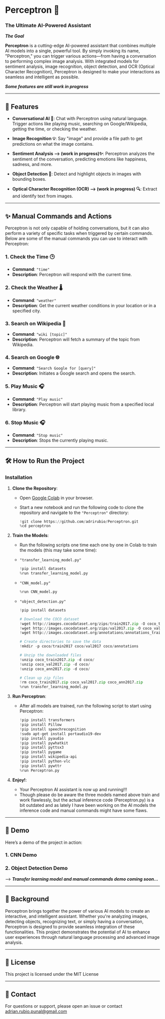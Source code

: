 # Perceptron 🧠

### The Ultimate AI-Powered Assistant
***The Goal***

**Perceptron** is a cutting-edge AI-powered assistant that combines multiple AI models into a single, powerful tool. By simply invoking its name, "Perceptron," you can trigger various actions—from having a conversation to performing complex image analysis. With integrated models for sentiment analysis, image recognition, object detection, and OCR (Optical Character Recognition), Perceptron is designed to make your interactions as seamless and intelligent as possible.

***Some features are still work in progress***

---

## 🚀 Features

- **Conversational AI 🤖**: Chat with Perceptron using natural language. Trigger actions like playing music, searching on Google/Wikipedia, getting the time, or checking the weather.
  
- **Image Recognition 💡**: Say "image" and provide a file path to get predictions on what the image contains.

- **Sentiment Analysis --> (work in progress)✨**: Perceptron analyzes the sentiment of the conversation, predicting emotions like happiness, sadness, and more.

- **Object Detection 📸**: Detect and highlight objects in images with bounding boxes.

- **Optical Character Recognition (OCR) --> (work in progress) 🔍**: Extract and identify text from images.

---

## ✨ Manual Commands and Actions

Perceptron is not only capable of holding conversations, but it can also perform a variety of specific tasks when triggered by certain commands. Below are some of the manual commands you can use to interact with Perceptron:

### 1. **Check the Time 🕒**
   - **Command**: `"time"`
   - **Description**: Perceptron will respond with the current time.

### 2. **Check the Weather 🌡️**
   - **Command**: `"weather"`
   - **Description**: Get the current weather conditions in your location or in a specified city.
   
### 3. **Search on Wikipedia 📖**
   - **Command**: `"wiki [topic]"`
   - **Description**: Perceptron will fetch a summary of the topic from Wikipedia.

### 4. **Search on Google 🌐**
   - **Command**: `"Search Google for [query]"`
   - **Description**: Initiates a Google search and opens the search.

### 5. **Play Music 🎧**
   - **Command**: `"Play music"`
   - **Description**: Perceptron will start playing music from a specified local library.

### 6. **Stop Music 🎧**
   - **Command**: `"Stop music"`
   - **Description**: Stops the currently playing music.

---

## 🛠️ How to Run the Project

### Installation

1. **Clone the Repository**:
    - Open [Google Colab](https://colab.research.google.com/) in your browser.
    - Start a new notebook and run the following code to clone the repository and navigate to the `"Perceptron"` directory:

      ```python
      !git clone https://github.com/adrirubio/Perceptron.git
      %cd perceptron
      ```

2. **Train the Models**:
    - Run the following scripts one time each one by one in Colab to train the models (this may take some time):

    - `"transfer_learning_model.py"`
      
      ```python
      !pip install datasets
      %run transfer_learning_model.py
      ```
      
    - `"CNN_model.py"`
   
      ```python
      %run CNN_model.py
      ```
      
    - `"object_detection.py"`
  
      ```python
      !pip install datasets

      # Download the COCO dataset
      !wget http://images.cocodataset.org/zips/train2017.zip -O coco_train2017.zip
      !wget http://images.cocodataset.org/zips/val2017.zip -O coco_val2017.zip
      !wget http://images.cocodataset.org/annotations/annotations_trainval2017.zip -O coco_ann2017.zip

      # Create directories to save the data
      !mkdir -p coco/train2017 coco/val2017 coco/annotations

      # Unzip the downloaded files
      !unzip coco_train2017.zip -d coco/
      !unzip coco_val2017.zip -d coco/
      !unzip coco_ann2017.zip -d coco/

      # Clean up zip files
      !rm coco_train2017.zip coco_val2017.zip coco_ann2017.zip
      %run transfer_learning_model.py
      ```

4. **Run Perceptron**:
    - After all models are trained, run the following script to start using Perceptron:

      ```python
      !pip install transformers
      !pip install Pillow
      !pip install speechrecognition
      !sudo apt-get install portaudio19-dev
      !pip install pyaudio
      !pip install pywhatkit
      !pip install pyttsx3
      !pip install pygame
      !pip install wikipedia-api
      !pip install python-vlc
      !pip install pywttr
      %run Perceptron.py
      ```

5. **Enjoy!**:
    - Your Perceptron AI assistant is now up and running!!!
    - Though please do be aware the three models named above train and work flawlessly, but the actual inference code (Perceptron.py) is a bit outdated and as lately I have been working on the AI models the inference code and manual commands might have some flaws.

---

## 🎥 Demo

Here’s a demo of the project in action:

### 1. CNN Demo

### 2. Object Detection Demo

--> ***Transfer learning model and manual commands demo coming soon...***

---

## 📖 Background

Perceptron brings together the power of various AI models to create an interactive, and intelligent assistant. Whether you're analyzing images, detecting objects, recognizing text, or simply having a conversation, Perceptron is designed to provide seamless integration of these functionalities. This project demonstrates the potential of AI to enhance user experiences through natural language processing and advanced image analysis.

---

## 📄 License

This project is licensed under the MIT License

---

## 🤝 Contact
For questions or support, please open an issue or contact adrian.rubio.punal@gmail.com
